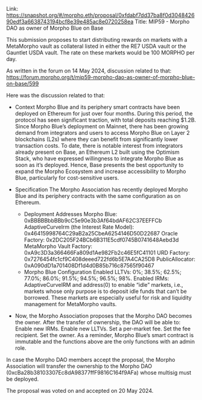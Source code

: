 Link: https://snapshot.org/#/morpho.eth/proposal/0xfdabf7dd37ba8f0d304842690edf3a6638743194bcf8e39e485ac8e0720258ea
Title: MIP59 - Morpho DAO as owner of Morpho Blue on Base

This submission proposes to start distributing rewards on markets with a MetaMorpho vault as collateral listed in either the RE7 USDA vault or the Gauntlet USDA vault. The rate on these markets would be 100 MORPHO per day.

As written in the forum on 14 May 2024, discussion related to that: https://forum.morpho.org/t/mip59-morpho-dao-as-owner-of-morpho-blue-on-base/599

Here was the discussion related to that:
- Context
Morpho Blue and its periphery smart contracts have been deployed on Ethereum for just over four months. During this period, the protocol has seen significant traction, with total deposits reaching $1.2B.
Since Morpho Blue’s deployment on Mainnet, there has been growing demand from integrators and users to access Morpho Blue on Layer 2 blockchains (L2s) where they can benefit from significantly lower transaction costs.
To date, there is notable interest from integrators already present on Base, an Ethereum L2 built using the Optimism Stack, who have expressed willingness to integrate Morpho Blue as soon as it’s deployed. Hence, Base presents the best opportunity to expand the Morpho Ecosystem and increase accessibility to Morpho Blue, particularly for cost-sensitive users.

- Specification
The Morpho Association has recently deployed Morpho Blue and its periphery contracts with the same configuration as on Ethereum.
    - Deployment Addresses
Morpho Blue: 0xBBBBBbbBBb9cC5e90e3b3Af64bdAF62C37EEFFCb
AdaptiveCurveIrm (the Interest Rate Model): 0x46415998764C29aB2a25CbeA6254146D50D22687
Oracle Factory: 0x2DC205F24BCb6B311E5cdf0745B0741648Aebd3d
MetaMorpho Vault Factory: 0xA9c3D3a366466Fa809d1Ae982Fb2c46E5fC41101
URD Factory: 0x7276454fc1cf9C408deeed722fd6b5E7A4CA25D8
PublicAllocator: 0xA090dD1a701408Df1d4d0B85b716c87565f90467
    - Morpho Blue Configuration
Enabled LLTVs: 0%; 38.5%; 62.5%; 77.0%; 86.0%; 91.5%; 94.5%; 96.5%; 98%.
Enabled IRMs: AdaptiveCurveIRM and address(0) to enable “idle” markets, i.e., markets whose only purpose is to deposit idle funds that can’t be borrowed. These markets are especially useful for risk and liquidity management for MetaMorpho vaults.

- Now, the Morpho Association proposes that the Morpho DAO becomes the owner.
After the transfer of ownership, the DAO will be able to:
Enable new IRMs.
Enable new LLTVs.
Set a per-market fee.
Set the fee recipient.
Set the owner.
As a reminder, Morpho Blue’s smart contract is immutable and the functions above are the only functions with an admin role.

In case the Morpho DAO members accept the proposal, the Morpho Association will transfer the ownership to the Morpho DAO (0xcBa28b38103307Ec8dA98377ffF9816C164f9AFa) whose multisig must be deployed.

The proposal was voted on and accepted on 20 May 2024.